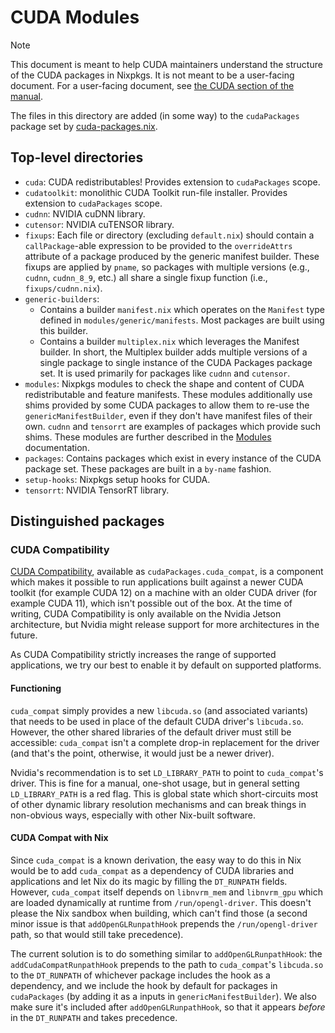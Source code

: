 # CUDA Modules

> [!NOTE]
> This document is meant to help CUDA maintainers understand the structure of
> the CUDA packages in Nixpkgs. It is not meant to be a user-facing document.
> For a user-facing document, see [the CUDA section of the manual](../../../doc/languages-frameworks/cuda.section.md).

The files in this directory are added (in some way) to the `cudaPackages`
package set by [cuda-packages.nix](../../top-level/cuda-packages.nix).

## Top-level directories

- `cuda`: CUDA redistributables! Provides extension to `cudaPackages` scope.
- `cudatoolkit`: monolithic CUDA Toolkit run-file installer. Provides extension
    to `cudaPackages` scope.
- `cudnn`: NVIDIA cuDNN library.
- `cutensor`: NVIDIA cuTENSOR library.
- `fixups`: Each file or directory (excluding `default.nix`) should contain a
    `callPackage`-able expression to be provided to the `overrideAttrs` attribute
    of a package produced by the generic manifest builder.
    These fixups are applied by `pname`, so packages with multiple versions
    (e.g., `cudnn`, `cudnn_8_9`, etc.) all share a single fixup function
    (i.e., `fixups/cudnn.nix`).
- `generic-builders`:
  - Contains a builder `manifest.nix` which operates on the `Manifest` type
      defined in `modules/generic/manifests`. Most packages are built using this
      builder.
  - Contains a builder `multiplex.nix` which leverages the Manifest builder. In
      short, the Multiplex builder adds multiple versions of a single package to
      single instance of the CUDA Packages package set. It is used primarily for
      packages like `cudnn` and `cutensor`.
- `modules`: Nixpkgs modules to check the shape and content of CUDA
    redistributable and feature manifests. These modules additionally use shims
    provided by some CUDA packages to allow them to re-use the
    `genericManifestBuilder`, even if they don't have manifest files of their
    own. `cudnn` and `tensorrt` are examples of packages which provide such
    shims. These modules are further described in the
    [Modules](./modules/README.md) documentation.
- `packages`: Contains packages which exist in every instance of the CUDA
    package set. These packages are built in a `by-name` fashion.
- `setup-hooks`: Nixpkgs setup hooks for CUDA.
- `tensorrt`: NVIDIA TensorRT library.

## Distinguished packages

### CUDA Compatibility

[CUDA Compatibility](https://docs.nvidia.com/deploy/cuda-compatibility/),
available as `cudaPackages.cuda_compat`, is a component which makes it possible
to run applications built against a newer CUDA toolkit (for example CUDA 12) on
a machine with an older CUDA driver (for example CUDA 11), which isn't possible
out of the box. At the time of writing, CUDA Compatibility is only available on
the Nvidia Jetson architecture, but Nvidia might release support for more
architectures in the future.

As CUDA Compatibility strictly increases the range of supported applications, we
try our best to enable it by default on supported platforms.

#### Functioning

`cuda_compat` simply provides a new `libcuda.so` (and associated variants) that
needs to be used in place of the default CUDA driver's `libcuda.so`. However,
the other shared libraries of the default driver must still be accessible:
`cuda_compat` isn't a complete drop-in replacement for the driver (and that's
the point, otherwise, it would just be a newer driver).

Nvidia's recommendation is to set `LD_LIBRARY_PATH` to point to `cuda_compat`'s
driver. This is fine for a manual, one-shot usage, but in general setting
`LD_LIBRARY_PATH` is a red flag. This is global state which short-circuits most
of other dynamic library resolution mechanisms and can break things in
non-obvious ways, especially with other Nix-built software.

#### CUDA Compat with Nix

Since `cuda_compat` is a known derivation, the easy way to do this in Nix would
be to add `cuda_compat` as a dependency of CUDA libraries and applications and
let Nix do its magic by filling the `DT_RUNPATH` fields. However,
`cuda_compat` itself depends on `libnvrm_mem` and `libnvrm_gpu` which are loaded
dynamically at runtime from `/run/opengl-driver`. This doesn't please the Nix
sandbox when building, which can't find those (a second minor issue is that
`addOpenGLRunpathHook` prepends the `/run/opengl-driver` path, so that would
still take precedence).

The current solution is to do something similar to `addOpenGLRunpathHook`: the
`addCudaCompatRunpathHook` prepends to the path to `cuda_compat`'s `libcuda.so`
to the `DT_RUNPATH` of whichever package includes the hook as a dependency, and
we include the hook by default for packages in `cudaPackages` (by adding it as a
inputs in `genericManifestBuilder`). We also make sure it's included after
`addOpenGLRunpathHook`, so that it appears _before_ in the `DT_RUNPATH` and
takes precedence.
